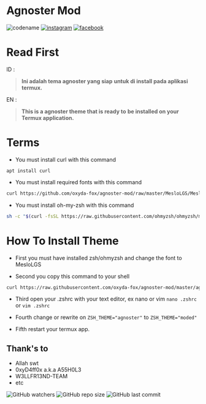 # Agnoster Mod

![codename](https://img.shields.io/badge/Codename-0xiD4ff0x-orange?style=for-the-badge&logo=python.svg)
[![instagram](https://img.shields.io/badge/Instagram-@risnfd-ff69b4?style=plastic&logo=instagram.svg)](https://instagram.com/risnfd) [![facebook](https://img.shields.io/badge/Facebook-SDrisna-blue?style=plastic&logo=facebook.svg)](https://facebook.com/exmorty99)

# Read First

ID :
>**Ini adalah tema agnoster yang siap**
>**untuk di install pada aplikasi termux.**

EN :
>**This is a agnoster theme that is ready to**
>**be installed on your Termux application.**

# Terms
- You must install curl with this command

```
apt install curl
```

- You must install required fonts with this command
```bash
curl https://github.com/oxyda-fox/agnoster-mod/raw/master/MesloLGS/MesloLGS%20NF%20Regular.ttf > .termux/fonts/MesloLGS/MesloLGS.ttf
```

- You must install oh-my-zsh with this command
```bash
sh -c "$(curl -fsSL https://raw.githubusercontent.com/ohmyzsh/ohmyzsh/master/tools/install.sh)"
```

# How To Install Theme

- First you must have installed zsh/ohmyzsh and change the font to MesloLGS

- Second you copy this command to your shell
```bash
curl https://raw.githubusercontent.com/oxyda-fox/agnoster-mod/master/agnoster-mod.zsh-theme > .oh-my-zsh/themes/moded.zsh-theme
```

- Third open your .zshrc with your text editor, ex nano or vim
`nano .zshrc` or `vim .zshrc`

- Fourth change or rewrite on
`ZSH_THEME="agnoster"` to `ZSH_THEME="moded"`
- Fifth restart your termux app.


Thank's to
----
* Allah swt
* 0xyD4ff0x a.k.a A55H0L3
* W3LLFR13ND-TEAM
* etc

![GitHub watchers](https://img.shields.io/github/watchers/oxyda-fox/agnoster-mod?color=orange&label=Watched%20by&style=flat-square)    ![GitHub repo size](https://img.shields.io/github/repo-size/oxyda-fox/agnoster-mod?color=red&style=flat-square) ![GitHub last commit](https://img.shields.io/github/last-commit/oxyda-fox/agnoster-mod?style=flat-square)
